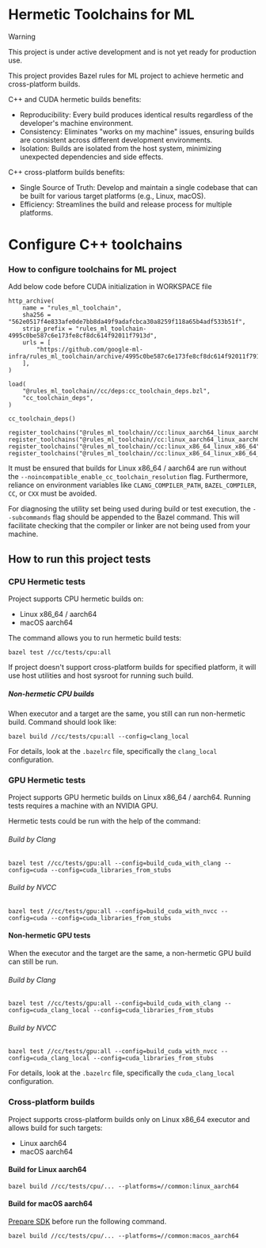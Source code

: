 # Hermetic Toolchains for ML

> [!WARNING]
> This project is under active development and is not yet ready for production use.

This project provides Bazel rules for ML project to achieve hermetic and cross-platform builds.

C++ and CUDA hermetic builds benefits:
* Reproducibility: Every build produces identical results regardless of the developer's machine environment.
* Consistency: Eliminates "works on my machine" issues, ensuring builds are consistent across different development environments.
* Isolation: Builds are isolated from the host system, minimizing unexpected dependencies and side effects.

C++ cross-platform builds benefits:
* Single Source of Truth: Develop and maintain a single codebase that can be built for various target platforms (e.g., Linux, macOS).
* Efficiency: Streamlines the build and release process for multiple platforms.

# Configure C++ toolchains

### How to configure toolchains for ML project

Add below code before CUDA initialization in WORKSPACE file

```
http_archive(
    name = "rules_ml_toolchain",
    sha256 = "562e0517f4e833afe0de7bb8da49f9adafcbca30a8259f118a65b4adf533b51f",
    strip_prefix = "rules_ml_toolchain-4995c0be587c6e173fe8cf8dc614f92011f7913d",
    urls = [
        "https://github.com/google-ml-infra/rules_ml_toolchain/archive/4995c0be587c6e173fe8cf8dc614f92011f7913d.zip",
    ],
)

load(
    "@rules_ml_toolchain//cc/deps:cc_toolchain_deps.bzl",
    "cc_toolchain_deps",
)

cc_toolchain_deps()

register_toolchains("@rules_ml_toolchain//cc:linux_aarch64_linux_aarch64")
register_toolchains("@rules_ml_toolchain//cc:linux_aarch64_linux_aarch64_cuda")
register_toolchains("@rules_ml_toolchain//cc:linux_x86_64_linux_x86_64")
register_toolchains("@rules_ml_toolchain//cc:linux_x86_64_linux_x86_64_cuda")

```

It must be ensured that builds for Linux x86_64 / aarch64 are run without the `--noincompatible_enable_cc_toolchain_resolution` 
flag. Furthermore, reliance on environment variables like `CLANG_COMPILER_PATH`, `BAZEL_COMPILER`, `CC`, or `CXX` 
must be avoided.

For diagnosing the utility set being used during build or test execution, the `--subcommands` flag should be appended 
to the Bazel command. This will facilitate checking that the compiler or linker are not being used from your machine.

## How to run this project tests
### CPU Hermetic tests
Project supports CPU hermetic builds on:
* Linux x86_64 / aarch64
* macOS aarch64

The command allows you to run hermetic build tests:

`bazel test //cc/tests/cpu:all`

If project doesn't support cross-platform builds for specified platform,
it will use host utilities and host sysroot for running such build.

##### Non-hermetic CPU builds
When executor and a target are the same, you still can run non-hermetic build. Command should look like:

`bazel build //cc/tests/cpu:all --config=clang_local`

For details, look at the `.bazelrc` file, specifically the `clang_local` configuration.

### GPU Hermetic tests
Project supports GPU hermetic builds on Linux x86_64 / aarch64. Running tests requires a machine with an NVIDIA GPU.

Hermetic tests could be run with the help of the command:
###### Build by Clang
`bazel test //cc/tests/gpu:all --config=build_cuda_with_clang --config=cuda --config=cuda_libraries_from_stubs`

###### Build by NVCC
`bazel test //cc/tests/gpu:all --config=build_cuda_with_nvcc --config=cuda --config=cuda_libraries_from_stubs`

#### Non-hermetic GPU tests
When the executor and the target are the same, a non-hermetic GPU build can still be run.

###### Build by Clang
`bazel test //cc/tests/gpu:all --config=build_cuda_with_clang --config=cuda_clang_local --config=cuda_libraries_from_stubs`

###### Build by NVCC
`bazel test //cc/tests/gpu:all --config=build_cuda_with_nvcc --config=cuda_clang_local --config=cuda_libraries_from_stubs`

For details, look at the `.bazelrc` file, specifically the `cuda_clang_local` configuration.

### Cross-platform builds
Project supports cross-platform builds only on Linux x86_64 executor 
and allows build for such targets:
* Linux aarch64
* macOS aarch64

#### Build for Linux aarch64
`bazel build //cc/tests/cpu/... --platforms=//common:linux_aarch64`

#### Build for macOS aarch64
[Prepare SDK](cc/sysroots/darwin_aarch64/README.md) before run the following command.

`bazel build //cc/tests/cpu/... --platforms=//common:macos_aarch64`

